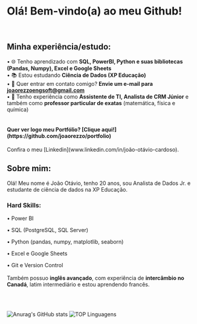 # Olá! Bem-vindo(a) ao meu Github!
<br>

## Minha experiência/estudo:
• 🌐 Tenho aprendizado com **SQL, PowerBI, Python e suas bibliotecas (Pandas, Numpy), Excel e Google Sheets**<br>
• 📚 Estou estudando **Ciência de Dados (XP Educação)**<br>
• 📧 Quer entrar em contato comigo? **Envie um e-mail para joaorezzoengsoft@gmail.com** <br>
• 🎲 Tenho experiência como **Assistente de TI, Analista de CRM Júnior** e também como **professor particular de exatas** (matemática, física e química)<br>
<br>
<h4>Quer ver logo meu Portfólio? [Clique aqui!](https://github.com/joaorezzo/portfolio)</h4>
Confira o meu [Linkedin](www.linkedin.com/in/joão-otávio-cardoso).
<br>

## Sobre mim:
Olá! Meu nome é João Otávio, tenho 20 anos, sou Analista de Dados Jr. e estudante de ciência de dados na XP Educação.<br>

### Hard Skills:

• Power BI

• SQL (PostgreSQL, SQL Server)

• Python (pandas, numpy, matplotlib, seaborn)

• Excel e Google Sheets

• Git e Version Control
<br>
<br>
Também possuo **inglês avançado**, com experiência de **intercâmbio no Canadá**, latim intermediário e estou aprendendo francês.

<br>
<br>
  
![Anurag's GitHub stats](https://github-readme-stats.vercel.app/api?username=joaorezzo&hide=stars,title&show_icons=true&theme=gotham&bg_color=00000000)    ![TOP Linguagens](https://github-readme-stats.vercel.app/api/top-langs/?username=joaorezzo&layout=compact&theme=gotham&bg_color=00000000)



